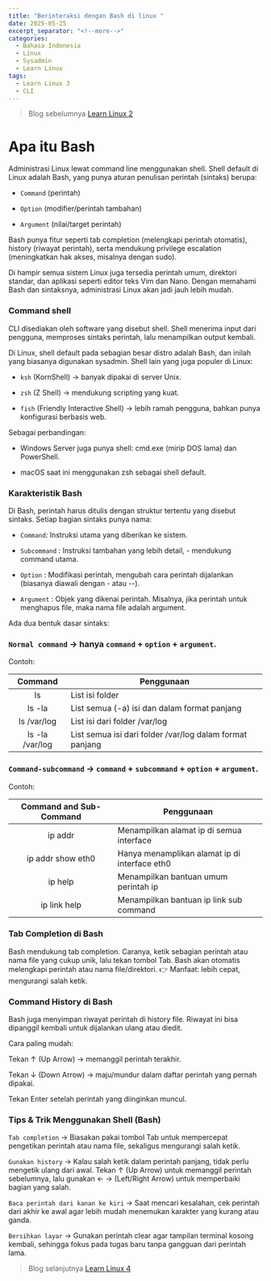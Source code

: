 ```yaml
---
title: "Berinteraksi dengan Bash di linux "
date: 2025-05-25
excerpt_separator: "<!--more-->"
categories:
  - Bahasa Indonesia
  - Linux
  - Sysadmin
  - Learn Linux
tags:
  - Learn Linux 3
  - CLI
---
```


> Blog sebelumnya [Learn Linux 2](
https://blog.zakaria.web.id/bahasa%20indonesia/linux/sysadmin/learn%20linux/command-line-interface/)



# Apa itu Bash

Administrasi Linux lewat command line menggunakan shell. Shell default di Linux adalah Bash, yang punya aturan penulisan perintah (sintaks) berupa:

- `Command` (perintah)

- `Option` (modifier/perintah tambahan)

- `Argument` (nilai/target perintah)

Bash punya fitur seperti tab completion (melengkapi perintah otomatis), history (riwayat perintah), serta mendukung privilege escalation (meningkatkan hak akses, misalnya dengan sudo).

Di hampir semua sistem Linux juga tersedia perintah umum, direktori standar, dan aplikasi seperti editor teks Vim dan Nano.
Dengan memahami Bash dan sintaksnya, administrasi Linux akan jadi jauh lebih mudah.

### Command shell
CLI disediakan oleh software yang disebut shell. Shell menerima input dari pengguna, memproses sintaks perintah, lalu menampilkan output kembali.

Di Linux, shell default pada sebagian besar distro adalah Bash, dan inilah yang biasanya digunakan sysadmin.
Shell lain yang juga populer di Linux:

- `ksh` (KornShell) → banyak dipakai di server Unix.

- `zsh` (Z Shell) → mendukung scripting yang kuat.

- `fish` (Friendly Interactive Shell) → lebih ramah pengguna, bahkan punya konfigurasi berbasis web.

Sebagai perbandingan:

- Windows Server juga punya shell: cmd.exe (mirip DOS lama) dan PowerShell.

- macOS saat ini menggunakan zsh sebagai shell default.

### Karakteristik Bash
Di Bash, perintah harus ditulis dengan struktur tertentu yang disebut sintaks. Setiap bagian sintaks punya nama:

- `Command`: Instruksi utama yang diberikan ke sistem.

- `Subcommand` : Instruksi tambahan yang lebih detail, - mendukung command utama.

- `Option` : Modifikasi perintah, mengubah cara perintah dijalankan (biasanya diawali dengan - atau --).

- `Argument` : Objek yang dikenai perintah. Misalnya, jika perintah untuk menghapus file, maka nama file adalah argument.

Ada dua bentuk dasar sintaks:

### `Normal command` → hanya `command` + `option` + `argument`.
Contoh:

| Command         | Penggunaan      |
| :-------------: | ------------- |
| ls              | List isi folder  |
| ls -la          | List semua (-a) isi dan dalam format panjang |
|ls /var/log      | List isi dari folder /var/log                   |
|ls -la /var/log | List semua isi dari folder /var/log dalam format panjang |



### `Command-subcommand` → `command` + `subcommand` + `option` + `argument`.
Contoh: 

| Command and Sub-Command  | Penggunaan |
| :------------: | ---------- |
|ip addr         | Menampilkan alamat ip di semua interface |
| ip addr show eth0 | Hanya menamplikan alamat ip di interface eth0 |
|ip help | Menampilkan bantuan umum perintah ip |
|ip link help | Menampilkan bantuan ip link sub command|


### Tab Completion di Bash

Bash mendukung tab completion. Caranya, ketik sebagian perintah atau nama file yang cukup unik, lalu tekan tombol Tab. Bash akan otomatis melengkapi perintah atau nama file/direktori.
👉 Manfaat: lebih cepat, mengurangi salah ketik.

### Command History di Bash

Bash juga menyimpan riwayat perintah di history file. Riwayat ini bisa dipanggil kembali untuk dijalankan ulang atau diedit.

Cara paling mudah:

Tekan ↑ (Up Arrow) → memanggil perintah terakhir.

Tekan ↓ (Down Arrow) → maju/mundur dalam daftar perintah yang pernah dipakai.

Tekan Enter setelah perintah yang diinginkan muncul.

### Tips & Trik Menggunakan Shell (Bash)

`Tab completion` → Biasakan pakai tombol Tab untuk mempercepat pengetikan perintah atau nama file, sekaligus mengurangi salah ketik.

`Gunakan history` → Kalau salah ketik dalam perintah panjang, tidak perlu mengetik ulang dari awal. Tekan ↑ (Up Arrow) untuk memanggil perintah sebelumnya, lalu gunakan ← → (Left/Right Arrow) untuk memperbaiki bagian yang salah.

`Baca perintah dari kanan ke kiri` → Saat mencari kesalahan, cek perintah dari akhir ke awal agar lebih mudah menemukan karakter yang kurang atau ganda.

`Bersihkan layar` → Gunakan perintah clear agar tampilan terminal kosong kembali, sehingga fokus pada tugas baru tanpa gangguan dari perintah lama.

> Blog selanjutnya [Learn Linux 4](
https://blog.zakaria.web.id/bahasa%20indonesia/linux/sysadmin/learn%20linux/command-line-interface/)

